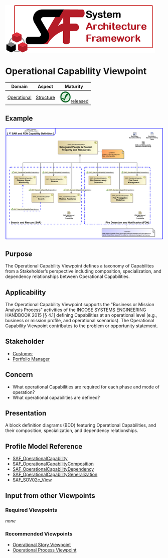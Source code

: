 ![System Architecture Framework](../diagrams/Logo_SAF.png)
# Operational Capability Viewpoint
|**Domain**|**Aspect**|**Maturity**|
| --- | --- | --- |
|[Operational](../domains.md#Domain-Operational)|[Structure](../aspects.md#Aspect-Structure)|![Released](../diagrams/Symbol_confirmed.svg.png )[released](../using-saf/maturity.md#released)|
## Example
![SAR and FDN Capability Definition](../diagrams/SAR-and-FDN-Capability-Definition.svg)
## Purpose
The Operational Capability Viewpoint defines a taxonomy of Capabilites from a Stakeholder’s perspective including composition, specialization, and dependency relationships between Operational Capabilities.
## Applicability
The Operational Capability Viewpoint supports the "Business or Mission Analysis Process" activities of the INCOSE SYSTEMS ENGINEERING HANDBOOK 2015 [§ 4.1] defining Capabilities at an operational level (e.g., business or mission profile, and operational scenarios). The Operational Capability Viewpoint contributes to the problem or opportunity statement.
## Stakeholder
* [Customer](../stakeholders.md#Customer)
* [Portfolio Manager](../stakeholders.md#Portfolio-Manager)
## Concern
* What operational Capabilities are required for each phase and mode of operation?
* What operational capabilities are defined?
## Presentation
A block definition diagrams (BDD) featuring Operational Capabilities, and their composition, specialization, and dependency relationships.

## Profile Model Reference
* [SAF_OperationalCapability](../stereotypes.md#SAF_OperationalCapability)
* [SAF_OperationalCapabilityComposition](../stereotypes.md#SAF_OperationalCapabilityComposition)
* [SAF_OperationalCapabilityDependency](../stereotypes.md#SAF_OperationalCapabilityDependency)
* [SAF_OperationalCapabilityGeneralization](../stereotypes.md#SAF_OperationalCapabilityGeneralization)
* [SAF_SOV02c_View](../stereotypes.md#SAF_SOV02c_View)
## Input from other Viewpoints
### Required Viewpoints
*none*
### Recommended Viewpoints
* [Operational Story Viewpoint](Operational-Story-Viewpoint.md)
* [Operational Process Viewpoint](Operational-Process-Viewpoint.md)
